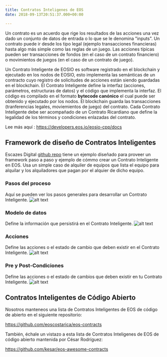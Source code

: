 ```yaml
---
title: Contratos Inteligenes de EOS
date: 2018-09-13T20:51:37.000+00:00

---
```

Un contrato es un acuerdo que rige los resultados de las acciones una vez dado un conjunto de datos de entrada o lo que se le denomina "inputs". Un contrato puede ir desde los tipo legal (ejemplo transacciones financieras) hasta algo más simple como las reglas de un juego. Las acciones típicas pueden ser transacciones de fondos (en el caso de un contrato financiero) o movimientos de juegos (en el caso de un contrato de juego).

Un Contrato Inteligente de EOSIO es software registrado en el blockchain y ejecutado en los nodos de EOSIO, esto implementa las semánticas de un contracto cuyo registro de solicitudes de acciones están siendo guardadas en el blockchain. El Contrato Inteligente define la interfaz (acciones, parámetros, estructuras de datos) y el código que implementa la interfaz. El código es compilado en el formato **bytecode canónico** el cual puede ser obtenido y ejecutado por los nodos. El blockchain guarda las transacciones (tranferencias legales, moviemientos de juego) del contrato. Cada Contrato Inteligente debe ser acompañado de un Contrato Ricardiano que define la legalidad de los términos y condiciones enlazadas del contrato.

Lee más aquí : https://developers.eos.io/eosio-cpp/docs

## Framework de diseño de Contratos Inteligentes

Escazes Digital [github repo](https://github.com/digital-scarcity/equiprental) tiene un ejemplo diseñado para proveer un framework paso a paso y ejemplo de cómmo crear un Contrato Inteligente en EOS. Usa un simple caso de alquiler de equipos que lista el equipo para alquilar y los alquiladores que pagan por el alquier de dicho equipo.

### Pasos del proceso

Aquí se pueden ver los pasos generales para desarrollar un Contrato Inteligente.
![alt text](/images/contracts/steps.png "Steps")

### Modelo de datos

Define la información que persistirá en el Contrato Inteligente.
![alt text](/images/contracts/datamodel.png "Data Model")

### Acciones

Define las acciones o el estado de cambio que deben existir en el Contrato Inteligente.
![alt text](/images/contracts/actions.png "Actions")

### Pre y Post-Condiciones

Define las acciones o el estado de cambios que deben existir en tu Contrato Inteligente.
![alt text](/images/contracts/prepostconditions.png "Pre- and Post-Conditions")

## Contratos Inteligentes de Código Abierto

Nosotros manteneos una lista de Contratos Inteligentes de EOS de código de abierto en el siguiente repositorio:

https://github.com/eoscostarica/eos-contracts

También, échale un vistazo a esta lista de Contratos Inteligenes de EOS de código abierto mantenida por César Rodríguez:

https://github.com/kesar/eos-awesome-contracts